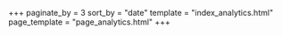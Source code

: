 +++
paginate_by = 3
sort_by = "date"
template = "index_analytics.html"
page_template = "page_analytics.html"
+++
